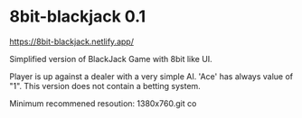# 8bit-blackjack 0.1

https://8bit-blackjack.netlify.app/

Simplified version of BlackJack Game with 8bit like UI.

Player is up against a dealer with a very simple AI. 'Ace' has always value of "1". This version does not contain a betting system.

Minimum recommened resoution: 1380x760.git co
